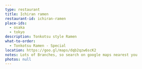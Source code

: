 ```yaml
---
type: restaurant
title: Ichiran ramen
restaurant-id: ichiran-ramen
place-ids:
  - osaka
  - tokyo 
description: Tonkotsu style Ramen
what-to-order:
  - Tonkotsu Ramen - Special
location: https://goo.gl/maps/dqb2qzw6scK2
notes: Lots of Branches, so search on google maps nearest you
photos: null
---
```

